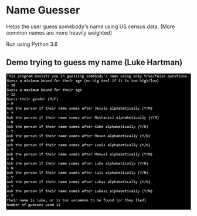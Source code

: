 # Name Guesser

Helps the user guess somebody's name using US census data. (More common names are more heavily weighted)

Run using Python 3.6

## Demo trying to guess my name (Luke Hartman)
![](Media/Demo.PNG)
